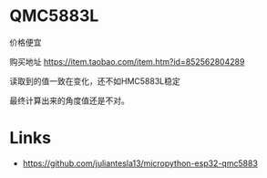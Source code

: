 # QMC5883L
价格便宜

购买地址
https://item.taobao.com/item.htm?id=852562804289

读取到的值一致在变化，还不如HMC5883L稳定

最终计算出来的角度值还是不对。

# Links
- https://github.com/juliantesla13/micropython-esp32-qmc5883